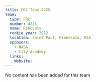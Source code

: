 ```yaml
---
title: FRC Team 4225
team:
  type: FRC
  number: 4225
  name: RoboCats
  rookie_year: 2012
  location: Saint Paul, Minnesota, USA
  sponsors:
    - NASA
    - City Academy
  links:
    Website: 
---
```

No content has been added for this team